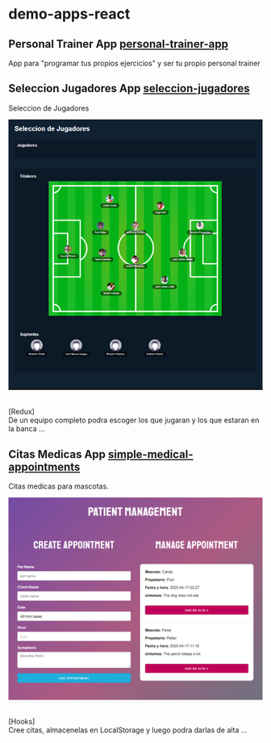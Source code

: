 # demo-apps-react
## Personal Trainer App [personal-trainer-app](https://github.com/popehiflo/demo-apps-react/tree/master/personal-trainer-app)
App para "programar tus propios ejercicios" y ser tu propio personal trainer

## Seleccion Jugadores App [seleccion-jugadores](https://github.com/popehiflo/demo-apps-react/tree/master/seleccion-jugadores)<br/>
Seleccion de Jugadores
<p align="center"> <img src="seleccion-jugadores/public/seleccion-jugadores.PNG" width="773"/></p><br/>
[Redux]<br/>
De un equipo completo podra escoger los que jugaran y los que estaran en la banca ...

## Citas Medicas App [simple-medical-appointments](https://github.com/popehiflo/demo-apps-react/tree/master/simple-medical-appointments)<br/>
Citas medicas para mascotas.
<p align="center"> <img src="simple-medical-appointments/public/simple-medical-appointments.PNG" width="773"/></p><br/>
[Hooks]<br/>
Cree citas, almacenelas en LocalStorage y luego podra darlas de alta ...

